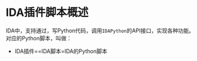 # IDA插件脚本概述

IDA中，支持通过，写Python代码，调用`IDAPython`的API接口，实现各种功能。对应的Python脚本，叫做：

* IDA插件==IDA脚本=IDA的Python脚本
